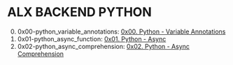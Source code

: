 # ALX BACKEND PYTHON

0. 0x00-python_variable_annotations: [0x00. Python - Variable Annotations](https://github.com/nobleenia/alx-backend-python/tree/master/0x00-python_variable_annotations)
1. 0x01-python_async_function: [0x01. Python - Async](https://github.com/nobleenia/alx-backend-python/tree/master/0x01-python_async_function)
2. 0x02-python_async_comprehension: [0x02. Python - Async Comprehension](https://github.com/nobleenia/alx-backend-python/tree/master/0x02-python_async_comprehension)